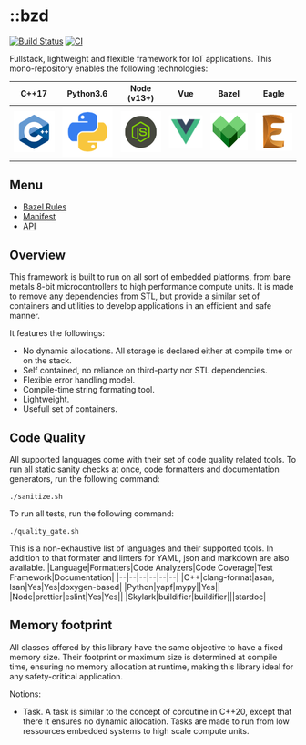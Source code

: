 # ::bzd

[![Build Status](https://travis-ci.org/blaizard/cpp-async.svg?branch=master)](https://travis-ci.org/blaizard/cpp-async)
[![CI](https://github.com/blaizard/cpp-async/workflows/CI/badge.svg)](https://github.com/blaizard/cpp-async/actions)

Fullstack, lightweight and flexible framework for IoT applications.
This mono-repository enables the following technologies:

|             C++17              |              Python3.6            |           Node (v13+)           |              Vue               |              Bazel               |              Eagle               |
| :----------------------------: | :-------------------------------: | :-----------------------------: | :----------------------------: | :------------------------------: | :------------------------------: |
| ![](./docs/assets/png/cpp.png) | ![](./docs/assets/png/python.png) | ![](./docs/assets/png/node.png) | ![](./docs/assets/png/vue.png) | ![](./docs/assets/png/bazel.png) | ![](./docs/assets/png/eagle.png) |

## Menu

- [Bazel Rules](./docs/bazel_rules.md)
- [Manifest](./docs/manifest.md)
- [API](./docs/api/cc/index.md)

## Overview

This framework is built to run on all sort of embedded platforms, from bare metals 8-bit microcontrollers to high performance compute units.
It is made to remove any dependencies from STL, but provide a similar set of containers and utilities to develop applications in an
efficient and safe manner.

It features the followings:

- No dynamic allocations. All storage is declared either at compile time or on the stack.
- Self contained, no reliance on third-party nor STL dependencies.
- Flexible error handling model.
- Compile-time string formating tool.
- Lightweight.
- Usefull set of containers.

## Code Quality

All supported languages come with their set of code quality related tools.
To run all static sanity checks at once, code formatters and documentation generators, run the following command:

```
./sanitize.sh
```

To run all tests, run the following command:

```
./quality_gate.sh
```

This is a non-exhaustive list of languages and their supported tools. In addition to that
formater and linters for YAML, json and markdown are also available.
|Language|Formatters|Code Analyzers|Code Coverage|Test Framework|Documentation|
|--|--|--|--|--|--|
|C++|clang-format|asan, lsan|Yes|Yes|doxygen-based|
|Python|yapf|mypy||Yes||
|Node|prettier|eslint|Yes|Yes||
|Skylark|buildifier|buildifier|||stardoc|

## Memory footprint

All classes offered by this library have the same objective to have a fixed memory size. Their footprint or maximum size
is determined at compile time, ensuring no memory allocation at runtime, making this library ideal for any safety-critical application.

Notions:

- Task. A task is similar to the concept of coroutine in C++20, except that there it ensures no dynamic allocation. Tasks are made to run from low ressources embedded systems to high scale compute units.
